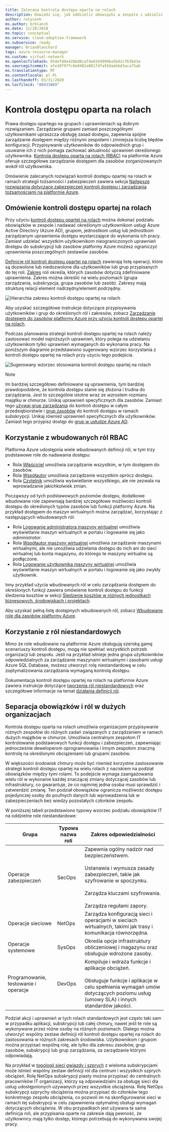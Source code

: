 ```yaml
---
title: Zalecana kontrola dostępu oparta na rolach
description: Dowiedz się, jak oddzielić obowiązki w zespole i udzielić kontroli dostępu opartej na rolach, aby umożliwić użytkownikom i grupom wykonywanie zadań.
author: rotycenh
ms.author: brblanch
ms.date: 11/28/2018
ms.topic: conceptual
ms.service: cloud-adoption-framework
ms.subservice: ready
manager: BrianBlanchard
tags: azure-resource-manager
ms.custom: virtual-network
ms.openlocfilehash: 03defd0e428bd0caf4e83d4999ba5b42cf63b43a
ms.sourcegitcommit: afe10f97fc0e0402a881fdfa55dadebd3aca75ab
ms.translationtype: MT
ms.contentlocale: pl-PL
ms.lasthandoff: 03/31/2020
ms.locfileid: "80433869"
---
```

# <a name="role-based-access-control"></a>Kontrola dostępu oparta na rolach

Prawa dostępu opartego na grupach i uprawnieniach są dobrym rozwiązaniem. Zarządzanie grupami zamiast poszczególnymi użytkownikami upraszcza obsługę zasad dostępu, zapewnia spójne zarządzanie dostępem między różnymi zespołami i zmniejsza liczbę błędów konfiguracji. Przypisywanie użytkowników do odpowiednich grup i usuwanie ich z nich pomaga zachować aktualność uprawnień określonego użytkownika. [Kontrola dostępu oparta na rolach (RBAC)](https://docs.microsoft.com/azure/role-based-access-control/overview) na platformie Azure oferuje szczegółowe zarządzanie dostępem dla zasobów zorganizowanych wokół ról użytkownika.

Omówienie zalecanych rozwiązań kontroli dostępu opartej na rolach w ramach strategii tożsamości i zabezpieczeń zawiera sekcja [Najlepsze rozwiązania dotyczące zabezpieczeń kontroli dostępu i zarządzania tożsamościami na platformie Azure](https://docs.microsoft.com/azure/security/azure-security-identity-management-best-practices#use-role-based-access-control).

## <a name="overview-of-role-based-access-control"></a>Omówienie kontroli dostępu opartej na rolach

Przy użyciu [kontroli dostępu opartej na rolach](https://docs.microsoft.com/azure/role-based-access-control/overview) można dokonać podziału obowiązków w zespole i nadawać określonym użytkownikom usługi Azure Active Directory (Azure AD), grupom, jednostkom usług lub jednostkom zarządzanym uprawnienia dostępu wystarczające do wykonania ich pracy. Zamiast udzielać wszystkim użytkownikom nieograniczonych uprawnień dostępu do subskrypcji lub zasobów platformy Azure możesz ograniczyć uprawnienia poszczególnych zestawów zasobów.

[Definicje ról kontroli dostępu opartej na rolach](https://docs.microsoft.com/azure/role-based-access-control/role-definitions) zawierają listę operacji, które są dozwolone lub niedozwolone dla użytkowników lub grup przypisanych do tej roli. [Zakres](https://docs.microsoft.com/azure/role-based-access-control/overview#scope) roli określa, których zasobów dotyczą zdefiniowane uprawnienia. Zakres można określić na wielu poziomach (grupa zarządzania, subskrypcja, grupa zasobów lub zasób). Zakresy mają strukturę relacji element nadrzędny/element podrzędny.

![Hierarchia zakresu kontroli dostępu opartej na rolach](../../_images/azure-best-practices/rbac-scope.png)

Aby uzyskać szczegółowe instrukcje dotyczące przypisywania użytkowników i grup do określonych ról i zakresów, zobacz [Zarządzanie dostępem do zasobów platformy Azure przy użyciu kontroli dostępu opartej na rolach](https://docs.microsoft.com/azure/role-based-access-control/role-assignments-portal).

Podczas planowania strategii kontroli dostępu opartej na rolach należy zastosować model najniższych uprawnień, który polega na udzielaniu użytkownikom tylko uprawnień wymaganych do wykonania pracy. Na poniższym diagramie przedstawiono sugerowany wzorzec korzystania z kontroli dostępu opartej na rolach przy użyciu tego podejścia.

![Sugerowany wzorzec stosowania kontroli dostępu opartej na rolach](../../_images/azure-best-practices/rbac-least-privilege.png)

> [!NOTE]
> Im bardziej szczegółowo definiowane są uprawnienia, tym bardziej prawdopodobne, że kontrola dostępu stanie się złożona i trudna do zarządzania. Jest to szczególnie istotne wraz ze wzrostem rozmiaru majątku w chmurze. Unikaj uprawnień specyficznych dla zasobów. Zamiast tego [używaj grup zarządzania](https://docs.microsoft.com/azure/governance/management-groups) do kontroli dostępu w całym przedsiębiorstwie i [grup zasobów](https://docs.microsoft.com/azure/azure-resource-manager/resource-group-overview#resource-groups) do kontroli dostępu w ramach subskrypcji. Unikaj również uprawnień specyficznych dla użytkowników. Zamiast tego przypisz dostęp do [grup w usłudze Azure AD](https://docs.microsoft.com/azure/active-directory/fundamentals/active-directory-manage-groups).

## <a name="use-built-in-rbac-roles"></a>Korzystanie z wbudowanych ról RBAC

Platforma Azure udostępnia wiele wbudowanych definicji ról, w tym trzy podstawowe role do nadawania dostępu:

- Rola [Właściciel](https://docs.microsoft.com/azure/role-based-access-control/built-in-roles#owner) umożliwia zarządzanie wszystkim, w tym dostępem do zasobów.
- Rola [Współautor](https://docs.microsoft.com/azure/role-based-access-control/built-in-roles#contributor) umożliwia zarządzanie wszystkim oprócz dostępu.
- Rola [Czytelnik](https://docs.microsoft.com/azure/role-based-access-control/built-in-roles#reader) umożliwia wyświetlanie wszystkiego, ale nie zezwala na wprowadzanie jakichkolwiek zmian.

Począwszy od tych podstawowych poziomów dostępu, dodatkowe wbudowane role zapewniają bardziej szczegółowe możliwości kontroli dostępu do określonych typów zasobów lub funkcji platformy Azure. Na przykład dostępem do maszyn wirtualnych można zarządzać, korzystając z następujących wbudowanych ról:

- Rola [Logowanie administratora maszyny wirtualnej](https://docs.microsoft.com/azure/role-based-access-control/built-in-roles#virtual-machine-administrator-login) umożliwia wyświetlanie maszyn wirtualnych w portalu i logowanie się jako _administrator_.
- Rola [Współautor maszyny wirtualnej](https://docs.microsoft.com/azure/role-based-access-control/built-in-roles#virtual-machine-contributor) umożliwia zarządzanie maszynami wirtualnymi, ale nie umożliwia udzielania dostępu do nich ani do sieci wirtualnej lub konta magazynu, do którego te maszyny wirtualne są podłączone.
- Rola [Logowanie użytkownika maszyny wirtualnej](https://docs.microsoft.com/azure/role-based-access-control/built-in-roles#virtual-machine-user-login) umożliwia wyświetlanie maszyn wirtualnych w portalu i logowanie się jako zwykły użytkownik.

Inny przykład użycia wbudowanych ról w celu zarządzania dostępem do określonych funkcji zawiera omówienie kontroli dostępu do funkcji śledzenia kosztów w sekcji [Śledzenie kosztów w różnych jednostkach biznesowych, środowiskach i projektach](../azure-best-practices/track-costs.md#provide-the-right-level-of-cost-access).

Aby uzyskać pełną listę dostępnych wbudowanych ról, zobacz [Wbudowane role dla zasobów platformy Azure](https://docs.microsoft.com/azure/role-based-access-control/built-in-roles).

## <a name="use-custom-roles"></a>Korzystanie z ról niestandardowych

Mimo że role wbudowane na platformie Azure obsługują szeroką gamę scenariuszy kontroli dostępu, mogą nie spełniać wszystkich potrzeb organizacji lub zespołu. Jeśli na przykład istnieje jedna grupa użytkowników odpowiedzialnych za zarządzanie maszynami wirtualnymi i zasobami usługi Azure SQL Database, możesz utworzyć rolę niestandardową w celu zoptymalizowania zarządzania wymaganą kontrolą dostępu.

Dokumentacja kontroli dostępu opartej na rolach na platformie Azure zawiera instrukcje dotyczące [tworzenia ról niestandardowych](https://docs.microsoft.com/azure/role-based-access-control/custom-roles) oraz szczegółowe informacje na temat [działania definicji ról](https://docs.microsoft.com/azure/role-based-access-control/role-definitions).

## <a name="separation-of-responsibilities-and-roles-for-large-organizations"></a>Separacja obowiązków i ról w dużych organizacjach

Kontrola dostępu oparta na rolach umożliwia organizacjom przypisywanie różnych zespołów do różnych zadań związanych z zarządzaniem w ramach dużych majątków w chmurze. Umożliwia centralnym zespołom IT kontrolowanie podstawowych funkcji dostępu i zabezpieczeń, zapewniając jednocześnie deweloperom oprogramowania i innym zespołom znaczną kontrolę na określonymi obciążeniami lub grupami zasobów.

W większości środowisk chmury może być również korzystne zastosowanie strategii kontroli dostępu opartej na wielu rolach z naciskiem na podział obowiązków między tymi rolami. To podejście wymaga zaangażowania wielu ról w wykonanie każdej znaczącej zmiany dotyczącej zasobów lub infrastruktury, co gwarantuje, że co najmniej jedna osoba musi sprawdzić i zatwierdzić zmianę. Ten podział obowiązków ogranicza możliwość dostępu pojedynczej osoby do poufnych danych lub wprowadzenia luk w zabezpieczeniach bez wiedzy pozostałych członków zespołu.

W poniższej tabeli przedstawiono typowy wzorzec podziału obowiązków IT na oddzielne role niestandardowe:

<!-- markdownlint-disable MD033 -->

| Grupa | Typowa nazwa roli | Zakres odpowiedzialności |
| --- | --- | --- |
| Operacje zabezpieczeń | SecOps | Zapewnia ogólny nadzór nad bezpieczeństwem.<br/><br/> Ustanawia i wymusza zasady zabezpieczeń, takie jak szyfrowanie w spoczynku.<br/><br/> Zarządza kluczami szyfrowania.<br/><br/> Zarządza regułami zapory. |
| Operacje sieciowe | NetOps | Zarządza konfiguracją sieci i operacjami w sieciach wirtualnych, takimi jak trasy i komunikacja równorzędna. |
| Operacje systemowe | SysOps | Określa opcje infrastruktury obliczeniowej i magazynu oraz obsługuje wdrożone zasoby. |
| Programowanie, testowanie i operacje | DevOps | Kompiluje i wdraża funkcje i aplikacje obciążeń.<br/><br/> Obsługuje funkcje i aplikacje w celu spełnienia wymagań umów dotyczących poziomu usług (umowy SLA) i innych standardów jakości. |

<!-- markdownlint-enable MD033 -->

Podział akcji i uprawnień w tych rolach standardowych jest często taki sam w przypadku aplikacji, subskrypcji lub całej chmury, nawet jeśli te role są wykonywane przez różne osoby na różnych poziomach. Dlatego można utworzyć wspólny zestaw definicji ról kontroli dostępu opartej na rolach do zastosowania w różnych zakresach środowiska. Użytkownikom i grupom można przypisać wspólną rolę, ale tylko dla zakresu zasobów, grup zasobów, subskrypcji lub grup zarządzania, za zarządzanie którymi odpowiadają.

Na przykład w [topologii sieci gwiazdy i szprych](../azure-best-practices/hub-spoke-network-topology.md) z wieloma subskrypcjami może istnieć wspólny zestaw definicji ról dla centrum i wszystkich szprych obciążeń. Rolę NetOps subskrypcji piasty można przypisać do centralnych pracowników IT organizacji, którzy są odpowiedzialni za obsługę sieci dla usług udostępnionych używanych przez wszystkie obciążenia. Rolę NetOps subskrypcji szprychy obciążenia można przypisać do członków tego konkretnego zespołu obciążenia, co pozwoli im na skonfigurowanie sieci w ramach tej subskrypcji w celu zapewnienia optymalnej obsługi wymagań dotyczących obciążenia. W obu przypadkach jest używana ta sama definicja roli, ale przypisania oparte na zakresie dają pewność, że użytkownicy mają tylko dostęp, którego potrzebują do wykonywania swojej pracy.
